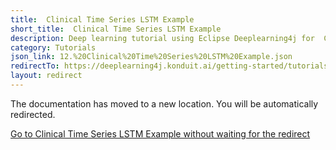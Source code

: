 ```yaml
---
title:  Clinical Time Series LSTM Example
short_title:  Clinical Time Series LSTM Example
description: Deep learning tutorial using Eclipse Deeplearning4j for  Clinical Time Series LSTM Example
category: Tutorials
json_link: 12.%20Clinical%20Time%20Series%20LSTM%20Example.json
redirectTo: https://deeplearning4j.konduit.ai/getting-started/tutorials/clinical-time-series-lstm
layout: redirect
---
```


The documentation has moved to a new location. You will be automatically redirected.
            
[Go to  Clinical Time Series LSTM Example without waiting for the redirect](https://deeplearning4j.konduit.ai/getting-started/tutorials/clinical-time-series-lstm)

        